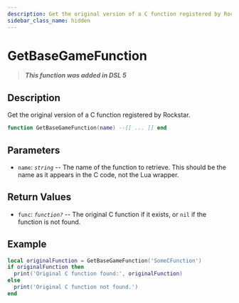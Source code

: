 ```yaml
---
description: Get the original version of a C function registered by Rockstar.
sidebar_class_name: hidden
---
```


# GetBaseGameFunction

> **_This function was added in DSL 5_**

## Description

Get the original version of a C function registered by Rockstar.

```lua
function GetBaseGameFunction(name) --[[ ... ]] end
```

## Parameters

- `name`: _`string`_ -- The name of the function to retrieve. This should be the name as it appears in the C code, not the Lua wrapper.

## Return Values

- `func`: _`function?`_ -- The original C function if it exists, or `nil` if the function is not found.

## Example

```lua
local originalFunction = GetBaseGameFunction('SomeCFunction')
if originalFunction then
  print('Original C function found:', originalFunction)
else
  print('Original C function not found.')
end
```
